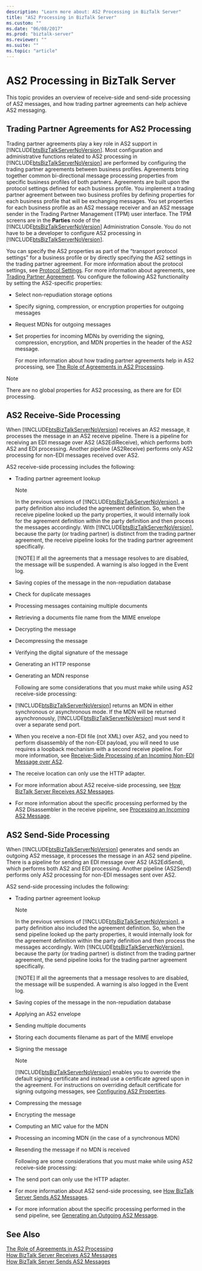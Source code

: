 ```yaml
---
description: "Learn more about: AS2 Processing in BizTalk Server"
title: "AS2 Processing in BizTalk Server"
ms.custom: ""
ms.date: "06/08/2017"
ms.prod: "biztalk-server"
ms.reviewer: ""
ms.suite: ""
ms.topic: "article"
---
```

# AS2 Processing in BizTalk Server
This topic provides an overview of receive-side and send-side processing of AS2 messages, and how trading partner agreements can help achieve AS2 messaging.  
  
## Trading Partner Agreements for AS2 Processing  
 Trading partner agreements play a key role in AS2 support in [!INCLUDE[btsBizTalkServerNoVersion](../includes/btsbiztalkservernoversion-md.md)]. Most configuration and administrative functions related to AS2 processing in [!INCLUDE[btsBizTalkServerNoVersion](../includes/btsbiztalkservernoversion-md.md)] are performed by configuring the trading partner agreements between business profiles. Agreements bring together common bi-directional message processing properties from specific business profiles of both partners. Agreements are built upon the protocol settings defined for each business profile. You implement a trading partner agreement between two business profiles by defining properties for each business profile that will be exchanging messages. You set properties for each business profile as an AS2 message receiver and an AS2 message sender in the Trading Partner Management (TPM) user interface. The TPM screens are in the **Parties** node of the [!INCLUDE[btsBizTalkServerNoVersion](../includes/btsbiztalkservernoversion-md.md)] Administration Console. You do not have to be a developer to configure AS2 processing in [!INCLUDE[btsBizTalkServerNoVersion](../includes/btsbiztalkservernoversion-md.md)].  
  
 You can specify the AS2 properties as part of the “transport protocol settings” for a business profile or by directly specifying the AS2 settings in the trading partner agreement. For more information about the protocol settings, see [Protocol Settings](../core/protocol-settings.md). For more information about agreements, see [Trading Partner Agreement](../core/trading-partner-agreement.md).  You configure the following AS2 functionality by setting the AS2-specific properties:  
  
- Select non-repudiation storage options  
  
- Specify signing, compression, or encryption properties for outgoing messages  
  
- Request MDNs for outgoing messages  
  
- Set properties for incoming MDNs by overriding the signing, compression, encryption, and MDN properties in the header of the AS2 message.  
  
  For more information about how trading partner agreements help in AS2 processing, see [The Role of Agreements in AS2 Processing](../core/the-role-of-agreements-in-as2-processing.md).  
  
> [!NOTE]
>  There are no global properties for AS2 processing, as there are for EDI processing.  
  
## AS2 Receive-Side Processing  
 When [!INCLUDE[btsBizTalkServerNoVersion](../includes/btsbiztalkservernoversion-md.md)] receives an AS2 message, it processes the message in an AS2 receive pipeline. There is a pipeline for receiving an EDI message over AS2 (AS2EdiReceive), which performs both AS2 and EDI processing. Another pipeline (AS2Receive) performs only AS2 processing for non-EDI messages received over AS2.  
  
 AS2 receive-side processing includes the following:  
  
- Trading partner agreement lookup  
  
  > [!NOTE]
  >  In the previous versions of [!INCLUDE[btsBizTalkServerNoVersion](../includes/btsbiztalkservernoversion-md.md)], a party definition also included the agreement definition. So, when the receive pipeline looked up the party properties, it would internally look for the agreement definition within the party definition and then process the messages accordingly. With [!INCLUDE[btsBizTalkServerNoVersion](../includes/btsbiztalkservernoversion-md.md)], because the party (or trading partner) is distinct from the trading partner agreement, the receive pipeline looks for the trading partner agreement specifically.  
  > 
  > [!NOTE]
  >  If all the agreements that a message resolves to are disabled, the message will be suspended.  A warning is also logged in the Event log.  
  
- Saving copies of the message in the non-repudiation database  
  
- Check for duplicate messages  
  
- Processing messages containing multiple documents  
  
- Retrieving a documents file name from the MIME envelope  
  
- Decrypting the message  
  
- Decompressing the message  
  
- Verifying the digital signature of the message  
  
- Generating an HTTP response  
  
- Generating an MDN response  
  
  Following are some considerations that you must make while using AS2 receive-side processing:  
  
- [!INCLUDE[btsBizTalkServerNoVersion](../includes/btsbiztalkservernoversion-md.md)] returns an MDN in either synchronous or asynchronous mode. If the MDN will be returned asynchronously, [!INCLUDE[btsBizTalkServerNoVersion](../includes/btsbiztalkservernoversion-md.md)] must send it over a separate send port.  
  
- When you receive a non-EDI file (not XML) over AS2, and you need to perform disassembly of the non-EDI payload, you will need to use requires a loopback mechanism with a second receive pipeline. For more information, see [Receive-Side Processing of an Incoming Non-EDI Message over AS2](../core/receive-side-processing-of-an-incoming-non-edi-message-over-as2.md).  
  
- The receive location can only use the HTTP adapter.  
  
- For more information about AS2 receive-side processing, see [How BizTalk Server Receives AS2 Messages](../core/how-biztalk-server-receives-as2-messages.md).  
  
- For more information about the specific processing performed by the AS2 Disassembler in the receive pipeline, see [Processing an Incoming AS2 Message](../core/processing-an-incoming-as2-message.md).  
  
## AS2 Send-Side Processing  
 When [!INCLUDE[btsBizTalkServerNoVersion](../includes/btsbiztalkservernoversion-md.md)] generates and sends an outgoing AS2 message, it processes the message in an AS2 send pipeline. There is a pipeline for sending an EDI message over AS2 (AS2EdiSend), which performs both AS2 and EDI processing. Another pipeline (AS2Send) performs only AS2 processing for non-EDI messages sent over AS2.  
  
 AS2 send-side processing includes the following:  
  
- Trading partner agreement lookup  
  
  > [!NOTE]
  >  In the previous versions of [!INCLUDE[btsBizTalkServerNoVersion](../includes/btsbiztalkservernoversion-md.md)], a party definition also included the agreement definition. So, when the send pipeline looked up the party properties, it would internally look for the agreement definition within the party definition and then process the messages accordingly. With [!INCLUDE[btsBizTalkServerNoVersion](../includes/btsbiztalkservernoversion-md.md)], because the party (or trading partner) is distinct from the trading partner agreement, the send pipeline looks for the trading partner agreement specifically.  
  > 
  > [!NOTE]
  >  If all the agreements that a message resolves to are disabled, the message will be suspended.  A warning is also logged in the Event log.  
  
- Saving copies of the message in the non-repudiation database  
  
- Applying an AS2 envelope  
  
- Sending multiple documents  
  
- Storing each documents filename as part of the MIME envelope  
  
- Signing the message  
  
  > [!NOTE]
  >  [!INCLUDE[btsBizTalkServerNoVersion](../includes/btsbiztalkservernoversion-md.md)] enables you to override the default signing certificate and instead use a certificate agreed upon in the agreement. For instructions on overriding default certificate for signing outgoing messages, see [Configuring AS2 Properties](../core/configuring-as2-properties.md).  
  
- Compressing the message  
  
- Encrypting the message  
  
- Computing an MIC value for the MDN  
  
- Processing an incoming MDN (in the case of a synchronous MDN)  
  
- Resending the message if no MDN is received  
  
  Following are some considerations that you must make while using AS2 receive-side processing:  
  
- The send port can only use the HTTP adapter.  
  
- For more information about AS2 send-side processing, see [How BizTalk Server Sends AS2 Messages](../core/how-biztalk-server-sends-as2-messages.md).  
  
- For more information about the specific processing performed in the send pipeline, see [Generating an Outgoing AS2 Message](../core/generating-an-outgoing-as2-message.md).  
  
## See Also  
 [The Role of Agreements in AS2 Processing](../core/the-role-of-agreements-in-as2-processing.md)   
 [How BizTalk Server Receives AS2 Messages](../core/how-biztalk-server-receives-as2-messages.md)   
 [How BizTalk Server Sends AS2 Messages](../core/how-biztalk-server-sends-as2-messages.md)
